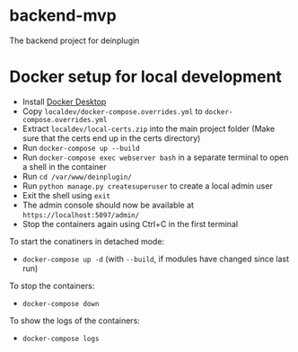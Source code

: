 # backend-mvp
The backend project for deinplugin

# Docker setup for local development

- Install [Docker Desktop](https://docs.docker.com/desktop/install/windows-install)
- Copy `localdev/docker-compose.overrides.yml` to `docker-compose.overrides.yml`
- Extract `localdev/local-certs.zip` into the main project folder (Make sure that the certs end up in the certs directory)
- Run `docker-compose up --build`
- Run `docker-compose exec webserver bash` in a separate terminal to open a shell in the container
- Run `cd /var/www/deinplugin/`
- Run `python manage.py createsuperuser` to create a local admin user
- Exit the shell using `exit`
- The admin console should now be available at `https://localhost:5097/admin/`
- Stop the containers again using Ctrl+C in the first terminal

To start the conatiners in detached mode:
- `docker-compose up -d` (with `--build`, if modules have changed since last run)

To stop the containers:
- `docker-compose down`

To show the logs of the containers:
- `docker-compose logs`
